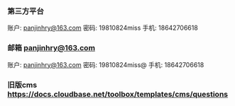 ### 第三方平台

账户: panjinhry@163.com
密码: 19810824miss
手机: 18642706618

### 邮箱  panjinhry@163.com  

账户: panjinhry@163.com
密码: 19810824miss@
手机: 18642706618

### 旧版cms https://docs.cloudbase.net/toolbox/templates/cms/questions

